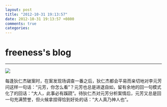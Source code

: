 ```yaml
---
layout: post
title: "2012-10-31 19:13:57"
date: 2012-10-31 19:13:57 +0800
comments: true
categories: 
---
```


# freeness's blog

----------

![](http://okqmqrbgo.bkt.clouddn.com/201210311913571.jpg)

>
每逢狄仁杰破案时，在案发现场调查一番之后，狄仁杰都会平易而亲切地对李元芳问这样一句话：“元芳，你怎么看”？元芳也总是进退自如，留有余地的回一句模式化了的回话：“大人，此事必有蹊跷”。待狄仁杰对元芳分析案情后，元芳又总是回一句充满赞誉，但火候拿捏得恰到好处的话：“大人真乃神人也”。